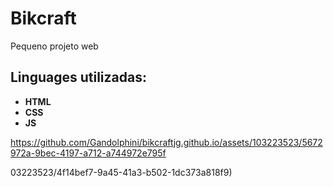# Bikcraft
Pequeno projeto web

## Linguages utilizadas:

- **HTML**
- **CSS**
- **JS**




https://github.com/Gandolphini/bikcraftjg.github.io/assets/103223523/5672972a-9bec-4197-a712-a744972e795f

03223523/4f14bef7-9a45-41a3-b502-1dc373a818f9)
